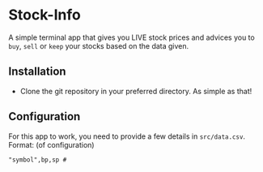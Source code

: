 # Stock-Info
A simple terminal app that gives you LIVE stock prices and advices you to `buy`, `sell` or `keep` your stocks based on the data given.

## Installation
- Clone the git repository in your preferred directory.
As simple as that!

## Configuration
For this app to work, you need to provide a few details in `src/data.csv`.
Format: (of configuration)
```
"symbol",bp,sp #
